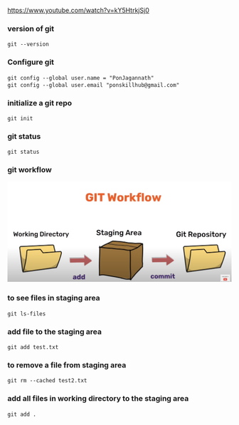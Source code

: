 https://www.youtube.com/watch?v=kY5HtrkjSj0

### version of git

```
git --version
```

### Configure git

```
git config --global user.name = "PonJagannath"
git config --global user.email "ponskillhub@gmail.com"
```

### initialize a git repo

```
git init
```

### git status

```
git status
```

### git workflow

![Alt Text](gitworkflow.png)

### to see files in staging area

```
git ls-files
```

### add file to the staging area

```
git add test.txt
```

### to remove a file from staging area

```
git rm --cached test2.txt
```

### add all files in working directory to the staging area

```
git add .
```






